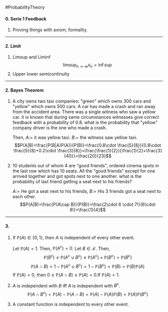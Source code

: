 #ProbabilityTheory 

#### 0. Serie 1 Feedback
1. Proving things with axiom, formality.

---
#### 2. Limit
1. Limsup and Liminf
	$$\limsup_{ n \to \infty }x_{n}=\inf \sup $$
2. Upper lower semicontinuity

---
#### 2. Bayes Theorem
1. A city owns two taxi companies: "green" which owns 300 cars and "yellow" which owns 500 cars. A car has made a crash and ran away from the accident area. There was a single witness who saw a yellow car. it is known that during same circumstances witnesses give correct feedback with a probability of 0.8. what is the probability that "yellow" company driver is the one who made a crash.
   
   Then, $A:=$ it was yellow taxi. $B$:= the witness saw yellow taxi.
   $$P(A|B)=\frac{P(B|A)P(A)}{P(B)}=\frac{0.8\cdot  \frac{5}{8}}{0.8\cdot  \frac{5}{8}+0.2\cdot \frac{3}{8}}=\frac{\frac{1}{2}}{\frac{1}{2}+\frac{3}{40}}=\frac{20}{23}$$


2. 10 students out of whom 4 are "good friends", ordered cinema spots in the last row which has 10 seats. All the "good friends" except for one arrived together and got spots next to one another. what is the probability of last friend getting a seat next to his friends?
   
   $A$:= He got a seat next to his friends, $B:=$ His 3 friends got a seat next to each other.
	$$P(A|B)=\frac{P(A\cap B)}{P(B)}=\frac{2\cdot 6 \cdot  7!}{6\cdot  8!}=\frac{1}{4}$$

---
#### 3. 
1. If $\mathbb{P}(A)\in\{ 0,1 \}$, then $A$ is independent of every other event.
   
   Let $\mathbb{P}(A)=1$. Then, $\mathbb{P}(A^c)=0$. Let $B\in \mathcal{F}$. Then, $$\mathbb{P}(B^c)\leq\mathbb{P}(A^c\cup B^c)\leq \mathbb{P}(A^c)+\mathbb{P}(B^c)=\mathbb{P}(B^c)$$$$\mathbb{P}(A\cap B)=1-\mathbb{P}(A^c\cup B^c)=1-\mathbb{P}(B^c)=\mathbb{P}(B)=\mathbb{P}(B)\mathbb{P}(A)$$
   If $\mathbb{P}(A)=0$, then $0\leq\mathbb{P}(A\cap B)\leq \mathbb{P}(A)=0$.If $\mathbb{P}(A)=1$.

2. $A$ is independent with $B$ iff $A$ is independent with $B^c$. $$\mathbb{P}(A\cap B^c)=\mathbb{P}(A)-\mathbb{P}(A\cap B)=\mathbb{P}(A)-\mathbb{P}(A)\mathbb{P}(B)=\mathbb{P}(A)\mathbb{P}(B^c)$$
3. A constant function is independent to every other event. 